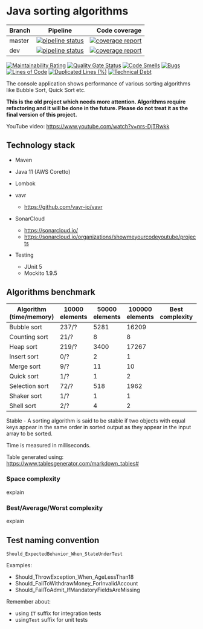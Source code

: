 # Java sorting algorithms

| Branch        | Pipeline          | Code coverage  |
| ------------- |:-----------------:| --------------:|
| master      | [![pipeline status](https://gitlab.com/ShowMeYourCodeYouTube/java-sorting-algorithms/badges/master/pipeline.svg)](https://gitlab.com/ShowMeYourCodeYouTube/java-sorting-algorithms/-/commits/master)  | [![coverage report](https://gitlab.com/ShowMeYourCodeYouTube/java-sorting-algorithms/badges/master/coverage.svg)](https://gitlab.com/ShowMeYourCodeYouTube/java-sorting-algorithms/-/commits/master) |
| dev         | [![pipeline status](https://gitlab.com/ShowMeYourCodeYouTube/java-sorting-algorithms/badges/dev/pipeline.svg)](https://gitlab.com/ShowMeYourCodeYouTube/java-sorting-algorithms/-/commits/dev)      |   [![coverage report](https://gitlab.com/ShowMeYourCodeYouTube/java-sorting-algorithms/badges/dev/coverage.svg)](https://gitlab.com/ShowMeYourCodeYouTube/java-sorting-algorithms/-/commits/dev) |

[![Maintainability Rating](https://sonarcloud.io/api/project_badges/measure?project=ShowMeYourCodeYouTube_java-sorting-algorithms&metric=sqale_rating)](https://sonarcloud.io/dashboard?id=ShowMeYourCodeYouTube_java-sorting-algorithms)  [![Quality Gate Status](https://sonarcloud.io/api/project_badges/measure?project=ShowMeYourCodeYouTube_java-sorting-algorithms&metric=alert_status)](https://sonarcloud.io/dashboard?id=ShowMeYourCodeYouTube_java-sorting-algorithms)  [![Code Smells](https://sonarcloud.io/api/project_badges/measure?project=ShowMeYourCodeYouTube_java-sorting-algorithms&metric=code_smells)](https://sonarcloud.io/dashboard?id=ShowMeYourCodeYouTube_java-sorting-algorithms)  [![Bugs](https://sonarcloud.io/api/project_badges/measure?project=ShowMeYourCodeYouTube_java-sorting-algorithms&metric=bugs)](https://sonarcloud.io/dashboard?id=ShowMeYourCodeYouTube_java-sorting-algorithms)  [![Lines of Code](https://sonarcloud.io/api/project_badges/measure?project=ShowMeYourCodeYouTube_java-sorting-algorithms&metric=ncloc)](https://sonarcloud.io/dashboard?id=ShowMeYourCodeYouTube_java-sorting-algorithms)  [![Duplicated Lines (%)](https://sonarcloud.io/api/project_badges/measure?project=ShowMeYourCodeYouTube_java-sorting-algorithms&metric=duplicated_lines_density)](https://sonarcloud.io/dashboard?id=ShowMeYourCodeYouTube_java-sorting-algorithms)  [![Technical Debt](https://sonarcloud.io/api/project_badges/measure?project=ShowMeYourCodeYouTube_java-sorting-algorithms&metric=sqale_index)](https://sonarcloud.io/dashboard?id=ShowMeYourCodeYouTube_java-sorting-algorithms)

The console application shows performance of various sorting algorithms like Bubble Sort, Quick Sort etc.

**This is the old project which needs more attention. Algorithms require refactoring and it will be done in the future. Please do not treat
it as the final version of this project.**

YouTube video: <https://www.youtube.com/watch?v=nrs-DjTRwkk>

## Technology stack

- Maven
- Java 11 (AWS Coretto)
- Lombok
- vavr
  - https://github.com/vavr-io/vavr
- SonarCloud
  - https://sonarcloud.io/
  - https://sonarcloud.io/organizations/showmeyourcodeyoutube/projects


- Testing
  - JUnit 5
  - Mockito 1.9.5

## Algorithms benchmark

| Algorithm (time/memory) | 10000 elements | 50000 elements | 100000 elements | Best complexity | Average complexity | Worst complexity | Best complexity | Space complexity | Stable |
|-------------------------|----------------|----------------|-----------------|-----------------|--------------------|------------------|-----------------|------------------|--------|
| Bubble sort             | 237/?          |  5281          | 16209           |                 |                    |                  |                 |                  |        |
| Counting sort           |  21/?          |  8             | 8              |                 |                    |                  |                 |                  |        |
| Heap sort               |  219/?         |  3400          | 17267              |                 |                    |                  |                 |                  |        |
| Insert sort             |  0/?           |  2             | 1              |                 |                    |                  |                 |                  |        |
| Merge sort              |  9/?           |  11            | 10              |                 |                    |                  |                 |                  |        |
| Quick sort              |  1/?           |   1            |  2             |                 |                    |                  |                 |                  |        |
| Selection sort          |  72/?          |  518           |  1962             |                 |                    |                  |                 |                  |        |
| Shaker sort             |  1/?           |  1             |   1            |                 |                    |                  |                 |                  |        |
| Shell sort              |  2/?           |  4             |  2             |                 |                    |                  |                 |                  |        |

Stable - A sorting algorithm is said to be stable if two objects with equal keys appear in the same order in sorted output as they appear in
the input array to be sorted.

Time is measured in milliseconds.

Table generated using: <https://www.tablesgenerator.com/markdown_tables#>

### Space complexity

explain

### Best/Average/Worst complexity

explain

## Test naming convention

````
Should_ExpectedBehavior_When_StateUnderTest
````

Examples:

- Should_ThrowException_When_AgeLessThan18
- Should_FailToWithdrawMoney_ForInvalidAccount
- Should_FailToAdmit_IfMandatoryFieldsAreMissing

Remember about:

- using `IT` suffix for integration tests
- using`Test` suffix for unit tests
